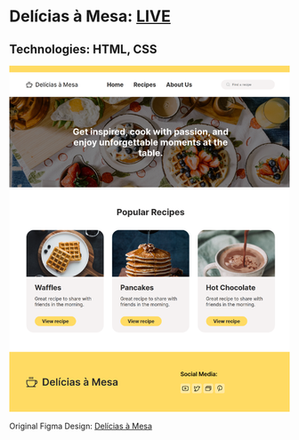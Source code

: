 # Delícias à Mesa: **[LIVE](https://ahmediramadan01.github.io/delights-recipes/ "Delícias à Mesa's Live Preview")**

## Technologies: HTML, CSS

![Delícias à Mesa's Desktop Screenshot](./images/delights-recipes-desktop.png?raw=true "Delícias à Mesa (Desktop)")

Original Figma Design: [Delícias à Mesa](https://www.figma.com/community/file/1250914248165905105 "Delícias à Mesa's Figma Design")
